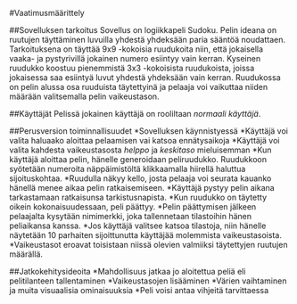 #Vaatimusmäärittely

##Sovelluksen tarkoitus
Sovellus on logiikkapeli Sudoku. Pelin ideana on ruutujen täyttäminen luvuilla yhdestä yhdeksään paria sääntöä noudattaen.
Tarkoituksena on täyttää 9x9 -kokoisia ruudukoita niin, että jokaisella vaaka- ja pystyrivillä jokainen numero esiintyy vain kerran.
Kyseinen ruudukko koostuu pienemmistä 3x3 -kokoisista ruudukoista, joissa jokaisessa saa esiintyä luvut yhdestä yhdeksään vain kerran.
Ruudukossa on pelin alussa osa ruuduista täytettyinä ja pelaaja voi vaikuttaa niiden määrään valitsemalla pelin vaikeustason.

##Käyttäjät
Pelissä jokainen käyttäjä on rooliltaan _normaali käyttäjä_.

##Perusversion toiminnallisuudet
*Sovelluksen käynnistyessä
 *Käyttäjä voi valita haluaako aloittaa pelaamisen vai katsoa ennätysaikoja
 *Käyttäjä voi valita kahdesta vaikeustasosta _helppo_ ja _keskitaso_ mieluisemman
*Kun käyttäjä aloittaa pelin, hänelle generoidaan peliruudukko. Ruudukkoon syötetään numeroita näppäimistöltä klikkaamalla hiirellä haluttua sijoituskohtaa.
*Ruudulla näkyy kello, josta pelaaja voi seurata kauanko hänellä menee aikaa pelin ratkaisemiseen.
*Käyttäjä pystyy pelin aikana tarkastamaan ratkaisunsa tarkistusnapista.
*Kun ruudukko on täytetty oikein kokonaisuudessaan, peli päättyy.
*Pelin päättymisen jälkeen pelaajalta kysytään nimimerkki, joka tallennetaan tilastoihin hänen peliaikansa kanssa.
*Jos käyttäjä valitsee katsoa tilastoja, niin hänelle näytetään 10 parhaiten sijoittunutta käyttäjää molemmista vaikeustasoista.
*Vaikeustasot eroavat toisistaan niissä olevien valmiiksi täytettyjen ruutujen määrällä.

##Jatkokehitysideoita
*Mahdollisuus jatkaa jo aloitettua peliä eli pelitilanteen tallentaminen
*Vaikeustasojen lisääminen
*Värien vaihtaminen ja muita visuaalisia ominaisuuksia
*Peli voisi antaa vihjeitä tarvittaessa


